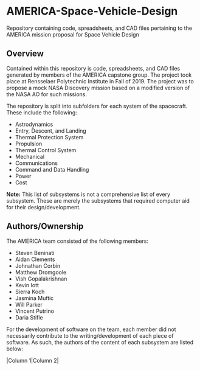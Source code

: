 # AMERICA-Space-Vehicle-Design
Repository containing code, spreadsheets, and CAD files pertaining to the AMERICA mission proposal for Space Vehicle Design 

## Overview
Contained within this repository is code, spreadsheets, and CAD files generated by members of the AMERICA capstone group. The project took place at Rensselaer Polytechnic Institute in Fall of 2019. The project was to propose a mock NASA Discovery mission based on a modified version of the NASA AO for such missions. 

The repository is split into subfolders for each system of the spacecraft. These include the following:
- Astrodynamics
- Entry, Descent, and Landing
- Thermal Protection System
- Propulsion
- Thermal Control System
- Mechanical
- Communications
- Command and Data Handling
- Power
- Cost

**Note:** This list of subsystems is not a comprehensive list of every subsystem. These are merely the subsystems that required computer aid for their design/development.

## Authors/Ownership
The AMERICA team consisted of the following members:
- Steven Beninati
- Aidan Clements
- Johnathan Corbin
- Matthew Dromgoole 
- Vish Gopalakrishnan
- Kevin Iott
- Sierra Koch
- Jasmina Muftic
- Will Parker
- Vincent Putrino 
- Daria Stifle

For the development of software on the team, each member did not necessarily contribute to the writing/development of each piece of software. As such, the authors of the content of each subsystem are listed below:

|Column 1|Column 2|
